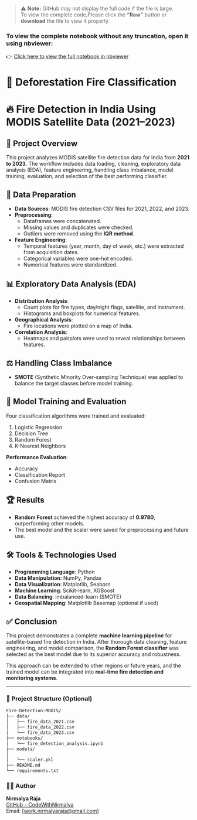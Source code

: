 > ⚠️ **Note:** GitHub may not display the full code if the file is large.  
> To view the complete code,Please click the **“Raw”** button or **download** the file to view it properly.
### To view the complete notebook without any truncation, open it using **nbviewer**:

👉 [Click here to view the full notebook in nbviewer](https://nbviewer.org/github/CodeWithNirmalya/Deforestation_Fire_Classification)
# 🌲 Deforestation Fire Classification

# 🔥 Fire Detection in India Using MODIS Satellite Data (2021–2023)

## 📌 Project Overview

This project analyzes MODIS satellite fire detection data for India from **2021 to 2023**. The workflow includes data loading, cleaning, exploratory data analysis (EDA), feature engineering, handling class imbalance, model training, evaluation, and selection of the best performing classifier.

## 📂 Data Preparation

- **Data Sources**: MODIS fire detection CSV files for 2021, 2022, and 2023.
- **Preprocessing**:
  - Dataframes were concatenated.
  - Missing values and duplicates were checked.
  - Outliers were removed using the **IQR method**.
- **Feature Engineering**:
  - Temporal features (year, month, day of week, etc.) were extracted from acquisition dates.
  - Categorical variables were one-hot encoded.
  - Numerical features were standardized.

## 📊 Exploratory Data Analysis (EDA)

- **Distribution Analysis**:
  - Count plots for fire types, day/night flags, satellite, and instrument.
  - Histograms and boxplots for numerical features.
- **Geographical Analysis**:
  - Fire locations were plotted on a map of India.
- **Correlation Analysis**:
  - Heatmaps and pairplots were used to reveal relationships between features.

## ⚖️ Handling Class Imbalance

- **SMOTE** (Synthetic Minority Over-sampling Technique) was applied to balance the target classes before model training.

## 🤖 Model Training and Evaluation

Four classification algorithms were trained and evaluated:

1. Logistic Regression  
2. Decision Tree  
3. Random Forest  
4. K-Nearest Neighbors  

**Performance Evaluation**:
- Accuracy
- Classification Report
- Confusion Matrix

## 🏆 Results

- **Random Forest** achieved the highest accuracy of **0.9780**, outperforming other models.
- The best model and the scaler were saved for preprocessing and future use.

## 🛠️ Tools & Technologies Used

- **Programming Language**: Python  
- **Data Manipulation**: NumPy, Pandas  
- **Data Visualization**: Matplotlib, Seaborn  
- **Machine Learning**: Scikit-learn, XGBoost  
- **Data Balancing**: imbalanced-learn (SMOTE)  
- **Geospatial Mapping**: Matplotlib Basemap (optional if used)

## ✅ Conclusion

This project demonstrates a complete **machine learning pipeline** for satellite-based fire detection in India. After thorough data cleaning, feature engineering, and model comparison, the **Random Forest classifier** was selected as the best model due to its superior accuracy and robustness.

This approach can be extended to other regions or future years, and the trained model can be integrated into **real-time fire detection and monitoring systems**.

---

### 📁 Project Structure (Optional)

```bash
Fire-Detection-MODIS/
├── data/
│   ├── fire_data_2021.csv
│   ├── fire_data_2022.csv
│   └── fire_data_2023.csv
├── notebooks/
│   └── fire_detection_analysis.ipynb
├── models/
│   
│   └── scaler.pkl
├── README.md
└── requirements.txt
```
### 👨‍💻 Author

**Nirmalya Raja**  
[GitHub – CodeWithNirmalya](https://github.com/CodeWithNirmalya)  
Email: [work.nirmalyaraja@gmail.com]


